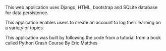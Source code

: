 This web application uses Django, HTML, bootstrap and SQLite database for data persistence.

This application enables users to create an account to log their learning on a variety of topics

This application was built by following the code from a tutorial from a book called Python Crash Course
By Eric Matthes
